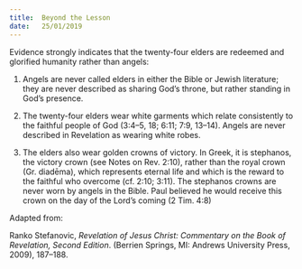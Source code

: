 ```yaml
---
title:  Beyond the Lesson
date:   25/01/2019
---
```


Evidence strongly indicates that the twenty-four elders are redeemed and glorified humanity rather than angels:

1. Angels are never called elders in either the Bible or Jewish literature; they are never described as sharing God’s throne, but rather standing in God’s presence.

2. The twenty-four elders wear white garments which relate consistently to the faithful people of God (3:4–5, 18; 6:11; 7:9, 13–14). Angels are never described in Revelation as wearing white robes.

3. The elders also wear golden crowns of victory. In Greek, it is stephanos, the victory crown (see Notes on Rev. 2:10), rather than the royal crown (Gr. diadēma), which represents eternal life and which is the reward to the faithful who overcome (cf. 2:10; 3:11). The stephanos crowns are never worn by angels in the Bible. Paul believed he would receive this crown on the day of the Lord’s coming (2 Tim. 4:8)

Adapted from:

Ranko Stefanovic, *Revelation of Jesus Christ: Commentary on the Book of Revelation, Second Edition*. (Berrien Springs, MI: Andrews University Press, 2009), 187–188.
